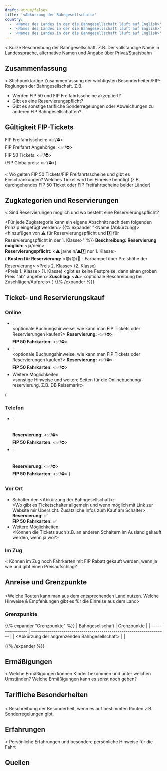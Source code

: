 ```yaml
---
draft: <true/false>
title: '<Abkürzung der Bahngesellschaft>'
country:
  - '<Names des Landes in der die Bahngesellschaft läuft auf English>'
  - '<Names des Landes in der die Bahngesellschaft läuft auf English>'
  - '<Names des Landes in der die Bahngesellschaft läuft auf English>'
---
```


<
Kurze Beschreibung der Bahngesellschaft. Z.B. Der vollstandige Name in Landessprache, alternative Namen und Angabe über Privat/Staatsbahn
>

## Zusammenfassung

<
Stichpunktartige Zusammenfassung der wichtigsten Besonderheiten/FIP-Reglungen der Bahngesellschaft.
Z.B.
- Werden FIP 50 und FIP Freifahrtsscheine akzeptiert?
- Gibt es eine Reservierungspflicht?
- Gibt es sonstige tarifliche Sonderregelungen oder Abweichungen zu anderen FIP Bahngesellschaften?
>

## Gültigkeit FIP-Tickets

FIP Freifahrtsschein: <✅/⛔> \
FIP Freifahrt Angehörige: <✅/⛔> \
FIP 50 Tickets: <✅/⛔> \
(FIP Globalpreis: <✅/⛔>)

<
Wo gelten FIP 50 Tickets/FIP Freifahrtsscheine und gibt es Einschränkungen? Welches Ticket wird bei Einreise benötigt (z.B. durchgehendes FIP 50 Ticket oder FIP Freifahrtscheine beider Länder)
>

## Zugkategorien und Reservierungen

<
Sind Reservierungen möglich und wo besteht eine Reservierungspflicht?
>

<Für jede Zugkategorie kann ein eigene Abschnitt nach dem folgenden Prinzip eingefügt werden:>
{{% expander "<Name (Abkürzung)><hinzufügen von ⚠️ für Reservierungspflicht und 1️⃣ für Reservierungspflicht in der 1. Klasse>" <expander-gruppe> %}}
**Beschreibung:**
<Beschreibung der Kategorie>
**Reservierung möglich:** <ja/nein>  
**Reservierungspflicht:** <⚠️ ja/nein/⚠️1️⃣ nur 1. Klasse>  
(
**Kosten für Reservierung:** <🟢/🟡/🔴 - Farbampel über Preishöhe der Reservierung> 
<Preis 2. Klasse> (2. Klasse)  
<Preis 1. Klasse> (1. Klasse)
<gibt es keine Festpreise, dann einen groben Preis "ab" angeben>
**Zuschlag:** <⚠️>
<optionale Beschreibung bei Zuschlägen/Aufpreis>
)
{{% /expander %}}

## Ticket- und Reservierungskauf

### Online

- [<Website des Betreibers Name>](<Link zur Website>): \
  <optionale Buchungshinweise, wie kann man FIP Tickets oder Reservierungen kaufen?>
  **Reservierung:** <✅/⛔> \
  **FIP 50 Fahrkarten:** <✅/⛔>
- [<Weitere Hilfreiche Website zum Buchen>](<Link zur Website>): \
  <optionale Buchungshinweise, wie kann man FIP Tickets oder Reservierungen kaufen?>
  **Reservierung:** <✅/⛔> \
  **FIP 50 Fahrkarten:** <✅/⛔>
- Weitere Möglichkeiten: \
  <sonstige Hinweise und weitere Seiten für die Onlinebuchung/-reservierung. Z.B. DB Reisemarkt>

(
### Telefon
- <Name des Betreibers>: \
  <Telefonnummer oder Website mit der Telefonnummer> \
  <Hinweise zur Buchung am Telefon> \
  **Reservierung:** <✅/⛔> \
  **FIP 50 Fahrkarten:** <✅/⛔>
- <Name eines weiteren Betreibers>: \
  <Telefonnummer oder Website mit der Telefonnummer> \
  <Hinweise zur Buchung am Telefon> \
  **Reservierung:** <✅/⛔> \
  **FIP 50 Fahrkarten:** <✅/⛔>
)

### Vor Ort

- Schalter den <Abkürzung der Bahngesellschaft>: \
  <Wo gibt es Ticketschalter allgemein und wenn möglich mit Link zur Website mir Übersicht. Zusätzliche Infos zum Kauf am Schalter>
  **Reservierung:** ✅ \
  **FIP 50 Fahrkarten:** ✅
- Weitere Möglichkeiten: \
  <Können die Tickets auch z.B. an anderen Schaltern im Ausland gekauft werden, wenn ja wo?>

### Im Zug

<
Können im Zug noch Fahrkarten mit FIP Rabatt gekauft werden, wenn ja wie und gibt einen Preisaufschlag?
>

## Anreise und Grenzpunkte

### <Landname>

<Welche Routen kann man aus dem entsprechenden Land nutzen. Welche Hinweise & Empfehlungen gibt es für die Einreise aus dem Land>

### Grenzpunkte

{{% expander "Grenzpunkte" %}}
| Bahngesellschaft | Grenzpunkte                                                         |
| ---------------- | ------------------------------------------------------------------- |
| <Abkürzung der angrenzenden Bahngesellschaft>              | <Grenzpunkte>             |

{{% /expander %}}

## Ermäßigungen

<
Welche Ermäßigungen können Kinder bekommen und unter welchen Umständen? Welche Ermäßigungen kann es sonst noch geben?
>

## Tarifliche Besonderheiten

### <Route bzw. Name>

<
Beschreibung der Besonderheit, wenn es auf bestimmten Routen z.B. Sonderregelungen gibt.
>

## Erfahrungen

<
Persönliche Erfahrungen und besondere persönliche Hinweise für die Fahrt
>

## Quellen

[^1]: [<Quellenname 1>](<Link>)
[^2]: [<Quellenname 2](<Link>)
